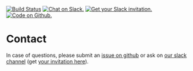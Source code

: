 
[![Build Status](https://travis-ci.org/JuliaEnergy/PowerDynamics.jl.svg?branch=main)](https://travis-ci.org/JuliaEnergy/PowerDynamics.jl)
[![Chat on Slack.](https://img.shields.io/badge/chat%20on-slack-yellow.svg)](https://julialang.slack.com/messages/CDAGL4T09/)
[![Get your Slack invitation.](https://img.shields.io/badge/get%20invitation-slack-yellow.svg)](https://slackinvite.julialang.org/)
[![Code on Github.](https://img.shields.io/badge/code%20on-github-blue.svg)](https://github.com/JuliaEnergy/PowerDynamics.jl)

# Contact

In case of questions, please submit an [issue on github](https://github.com/JuliaEnergy/PowerDynamics.jl) or ask on [our slack channel](https://julialang.slack.com/messages/CDAGL4T09/) (get [your invitation here](https://julialang.org/slack/)).
